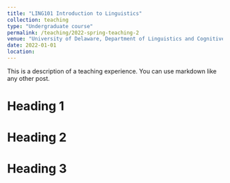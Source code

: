 ```yaml
---
title: "LING101 Introduction to Linguistics"
collection: teaching
type: "Undergraduate course"
permalink: /teaching/2022-spring-teaching-2
venue: "University of Delaware, Department of Linguistics and Cognitive Science"
date: 2022-01-01
location: 
---
```


This is a description of a teaching experience. You can use markdown like any other post.

Heading 1
======

Heading 2
======

Heading 3
======
